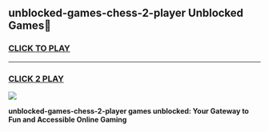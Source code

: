 
## unblocked-games-chess-2-player Unblocked Games👋
<h3>
<a href="https://news.freeplayer.one?title=unblocked-games-chess-2-player&ref=16F">CLICK TO PLAY</a></h3>
<hr>

<h3>
<a href="https://news.freeplayer.one?title=unblocked-games-chess-2-player&ref=16F">CLICK 2 PLAY</a>
  
</h3>

<a href="https://news.freeplayer.one?title=unblocked-games-chess-2-player&ref=16F/"><img src="https://clearcache.store/games.png"></a>


**unblocked-games-chess-2-player games unblocked: Your Gateway to Fun and Accessible Online Gaming**
